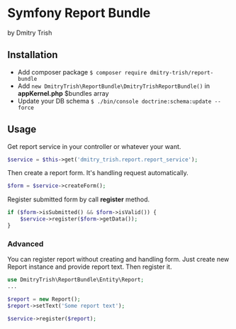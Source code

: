 # Symfony Report Bundle
by Dmitry Trish

## Installation

- Add composer package `$ composer require dmitry-trish/report-bundle`
- Add `new DmitryTrish\ReportBundle\DmitryTrishReportBundle()` in **appKernel.php** $bundles array
- Update your DB schema `$ ./bin/console doctrine:schema:update --force`

## Usage

Get report service in your controller or whatever your want.

```php
$service = $this->get('dmitry_trish.report.report_service');
```

Then create a report form. It's handling request automatically.

```php
$form = $service->createForm();
```

Register submitted form by call **register** method.

```php
if ($form->isSubmitted() && $form->isValid()) {
    $service->register($form->getData());
}
```

### Advanced

You can register report without creating and handling form. Just create new Report instance and provide report text. Then register it.
```php
use DmitryTrish\ReportBundle\Entity\Report;
...

$report = new Report();
$report->setText('Some report text');

$service->register($report);
```